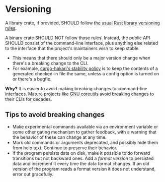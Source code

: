 # Versioning

A library crate, if provided, SHOULD follow [the usual Rust library versioning rules](https://doc.rust-lang.org/cargo/reference/semver.html).

A binary crate SHOULD NOT follow those rules. Instead, the public API SHOULD consist of the command-line interface, plus anything else related to the interface that the project's maintainers wish to keep stable.
* This means that there should only be a major version change when there's a breaking change to the CLI.
* For example, [cargo-hakari's stability policy](https://docs.rs/cargo-hakari/latest/cargo_hakari/#stability-guarantees) is to keep the contents of a generated checked-in file the same, unless a config option is turned on or there's a bugfix.

**Why?** It is easier to avoid making breaking changes to command-line interfaces. Mature projects like [GNU coreutils](https://www.gnu.org/software/coreutils/) avoid breaking changes to their CLIs for decades.

## Tips to avoid breaking changes

* Make experimental commands available via an environment variable or some other gating mechanism to gather feedback, with a warning that the behavior of these can change at any time.
* Mark old commands or arguments deprecated, and possibly hide them from help text. Continue to preserve their behavior.
* If the program persists data on disk, make it possible to do forward transitions but not backward ones. Add a *format version* to persisted data and increment it every time the data format changes. If an old version of the program reads a format version it does not understand, error out gracefully.
